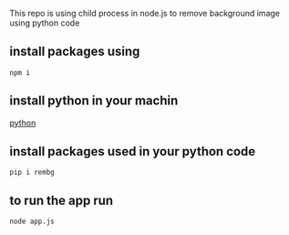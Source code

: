This repo is using child process in node.js to remove background image using python code

## install packages using 
```shell 
npm i
```

## install python in your machin 

<a href="https://www.python.org/downloads/" target="_blank">
 python
</a>

## install packages used in your python code 
```shell
pip i rembg
```

## to run the app run 
```shell
node app.js
```
